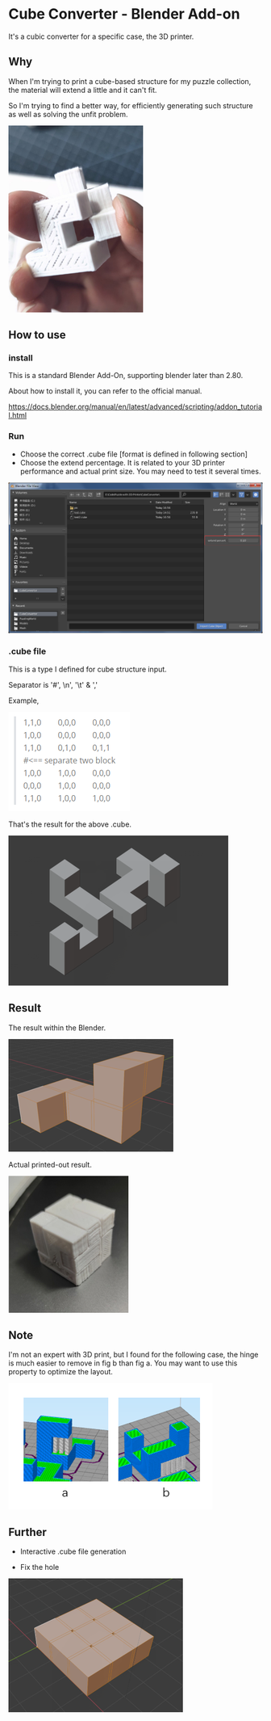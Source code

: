# Cube Converter - Blender Add-on

It's a cubic converter for a specific case, the 3D printer.



## Why

When I'm trying to print a cube-based structure for my puzzle collection,  the material will extend a little and it can't fit.

So I'm trying to find a better way, for efficiently generating such structure as well as solving the unfit problem.

![pic](pic/pic.png)

## How to use

### install

This is a standard Blender Add-On, supporting blender later than 2.80.

About how to install it, you can refer to the official manual.

https://docs.blender.org/manual/en/latest/advanced/scripting/addon_tutorial.html



### Run

- Choose the correct .cube file [format is defined in following section]
- Choose the extend percentage. It is related to your 3D printer performance and actual print size. You may need to test it several times.

![usage](pic/usage.png)

### .cube file

This is a type I defined for cube structure input.

Separator is '#', \n', '\t' & ','



Example,

![eg](pic/fileexample.png)



That's the result for the above .cube.

![cubefile](pic/cubefile.png)

## Result

The result within the Blender.

![STLresult](pic/STLresult.png)

Actual printed-out result.

![resultcube](pic/resultcube.png)

## Note

I'm not an expert with 3D print, but I found for the following case, the hinge is much easier to remove in fig b than fig a. You may want to use this property to optimize the layout.

![hinge](pic/hinge.png)

## Further

- Interactive .cube file generation

- Fix the hole

![limit](pic/limit.png)